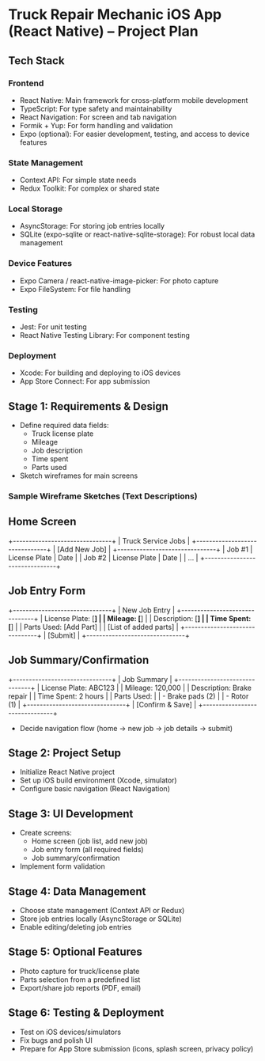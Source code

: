 # Truck Repair Mechanic iOS App (React Native) – Project Plan

## Tech Stack

### Frontend
- React Native: Main framework for cross-platform mobile development
- TypeScript: For type safety and maintainability
- React Navigation: For screen and tab navigation
- Formik + Yup: For form handling and validation
- Expo (optional): For easier development, testing, and access to device features

### State Management
- Context API: For simple state needs
- Redux Toolkit: For complex or shared state

### Local Storage
- AsyncStorage: For storing job entries locally
- SQLite (expo-sqlite or react-native-sqlite-storage): For robust local data management

### Device Features
- Expo Camera / react-native-image-picker: For photo capture
- Expo FileSystem: For file handling

### Testing
- Jest: For unit testing
- React Native Testing Library: For component testing

### Deployment
- Xcode: For building and deploying to iOS devices
- App Store Connect: For app submission

## Stage 1: Requirements & Design
- Define required data fields:
  - Truck license plate
  - Mileage
  - Job description
  - Time spent
  - Parts used
- Sketch wireframes for main screens

### Sample Wireframe Sketches (Text Descriptions)

**Home Screen**
----------------
+-------------------------------+
|   Truck Service Jobs           |
+-------------------------------+
| [Add New Job]                 |
+-------------------------------+
| Job #1 | License Plate | Date |
| Job #2 | License Plate | Date |
| ...                             |
+-------------------------------+

**Job Entry Form**
------------------
+-------------------------------+
|   New Job Entry                |
+-------------------------------+
| License Plate: [__________]    |
| Mileage:      [__________]     |
| Description:  [__________]     |
| Time Spent:   [__________]     |
| Parts Used:   [Add Part]       |
|   [List of added parts]        |
+-------------------------------+
| [Submit]                       |
+-------------------------------+

**Job Summary/Confirmation**
---------------------------
+-------------------------------+
|   Job Summary                  |
+-------------------------------+
| License Plate: ABC123          |
| Mileage: 120,000               |
| Description: Brake repair      |
| Time Spent: 2 hours            |
| Parts Used:                    |
|  - Brake pads (2)              |
|  - Rotor (1)                   |
+-------------------------------+
| [Confirm & Save]               |
+-------------------------------+

- Decide navigation flow (home → new job → job details → submit)

## Stage 2: Project Setup
- Initialize React Native project
- Set up iOS build environment (Xcode, simulator)
- Configure basic navigation (React Navigation)

## Stage 3: UI Development
- Create screens:
  - Home screen (job list, add new job)
  - Job entry form (all required fields)
  - Job summary/confirmation
- Implement form validation

## Stage 4: Data Management
- Choose state management (Context API or Redux)
- Store job entries locally (AsyncStorage or SQLite)
- Enable editing/deleting job entries

## Stage 5: Optional Features
- Photo capture for truck/license plate
- Parts selection from a predefined list
- Export/share job reports (PDF, email)

## Stage 6: Testing & Deployment
- Test on iOS devices/simulators
- Fix bugs and polish UI
- Prepare for App Store submission (icons, splash screen, privacy policy)
